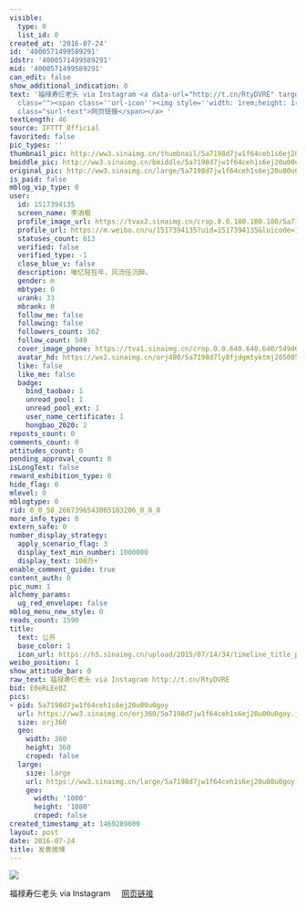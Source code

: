 ```yaml
---
visible:
  type: 0
  list_id: 0
created_at: '2016-07-24'
id: '4000571499589291'
idstr: '4000571499589291'
mid: '4000571499589291'
can_edit: false
show_additional_indication: 0
text: '福禄寿仨老头 via Instagram <a data-url="http://t.cn/RtyDVRE" target="_blank" href="https://weibo.cn/sinaurl?luicode=10000011&lfid=2304131517394135_-_WEIBO_SECOND_PROFILE_WEIBO&u=https%3A%2F%2Fwww.instagram.com%2Fp%2FBINkMMUh1tl%2F"
  class=""><span class=''url-icon''><img style=''width: 1rem;height: 1rem'' src=''//h5.sinaimg.cn/upload/2015/09/25/3/timeline_card_small_web_default.png''></span><span
  class="surl-text">网页链接</span></a> '
textLength: 46
source: IFTTT_Official
favorited: false
pic_types: ''
thumbnail_pic: http://ww3.sinaimg.cn/thumbnail/5a7198d7jw1f64ceh1s6ej20u00u0goy.jpg
bmiddle_pic: http://ww3.sinaimg.cn/bmiddle/5a7198d7jw1f64ceh1s6ej20u00u0goy.jpg
original_pic: http://ww3.sinaimg.cn/large/5a7198d7jw1f64ceh1s6ej20u00u0goy.jpg
is_paid: false
mblog_vip_type: 0
user:
  id: 1517394135
  screen_name: 李消极
  profile_image_url: https://tvax2.sinaimg.cn/crop.0.0.180.180.180/5a7198d7ly8fjdgmtyktmj20500500so.jpg?KID=imgbed,tva&Expires=1606399482&ssig=WBvp3QtRVs
  profile_url: https://m.weibo.cn/u/1517394135?uid=1517394135&luicode=10000011&lfid=2304131517394135_-_WEIBO_SECOND_PROFILE_WEIBO
  statuses_count: 613
  verified: false
  verified_type: -1
  close_blue_v: false
  description: 唯忆轻狂年，风流任沉醉。
  gender: m
  mbtype: 0
  urank: 33
  mbrank: 0
  follow_me: false
  following: false
  followers_count: 362
  follow_count: 549
  cover_image_phone: https://tva1.sinaimg.cn/crop.0.0.640.640.640/549d0121tw1egm1kjly3jj20hs0hsq4f.jpg
  avatar_hd: https://wx2.sinaimg.cn/orj480/5a7198d7ly8fjdgmtyktmj20500500so.jpg
  like: false
  like_me: false
  badge:
    bind_taobao: 1
    unread_pool: 1
    unread_pool_ext: 1
    user_name_certificate: 1
    hongbao_2020: 2
reposts_count: 0
comments_count: 0
attitudes_count: 0
pending_approval_count: 0
isLongText: false
reward_exhibition_type: 0
hide_flag: 0
mlevel: 0
mblogtype: 0
rid: 0_0_50_2667396543065183206_0_0_0
more_info_type: 0
extern_safe: 0
number_display_strategy:
  apply_scenario_flag: 3
  display_text_min_number: 1000000
  display_text: 100万+
enable_comment_guide: true
content_auth: 0
pic_num: 1
alchemy_params:
  ug_red_envelope: false
mblog_menu_new_style: 0
reads_count: 1590
title:
  text: 公开
  base_color: 1
  icon_url: https://h5.sinaimg.cn/upload/2015/07/14/34/timeline_title_public_default.png
weibo_position: 1
show_attitude_bar: 0
raw_text: 福禄寿仨老头 via Instagram http://t.cn/RtyDVRE ​​​
bid: E0eRLEeBZ
pics:
- pid: 5a7198d7jw1f64ceh1s6ej20u00u0goy
  url: https://ww3.sinaimg.cn/orj360/5a7198d7jw1f64ceh1s6ej20u00u0goy.jpg
  size: orj360
  geo:
    width: 360
    height: 360
    croped: false
  large:
    size: large
    url: https://ww3.sinaimg.cn/large/5a7198d7jw1f64ceh1s6ej20u00u0goy.jpg
    geo:
      width: '1080'
      height: '1080'
      croped: false
created_timestamp_at: 1469289600
layout: post
date: 2016-07-24
title: 发表微博
---
```


![](http://ww3.sinaimg.cn/large/5a7198d7jw1f64ceh1s6ej20u00u0goy.jpg)

福禄寿仨老头 via Instagram <a data-url="http://t.cn/RtyDVRE" target="_blank" href="https://weibo.cn/sinaurl?luicode=10000011&lfid=2304131517394135_-_WEIBO_SECOND_PROFILE_WEIBO&u=https%3A%2F%2Fwww.instagram.com%2Fp%2FBINkMMUh1tl%2F" class=""><span class='url-icon'><img style='width: 1rem;height: 1rem' src='//h5.sinaimg.cn/upload/2015/09/25/3/timeline_card_small_web_default.png'></span><span class="surl-text">网页链接</span></a> 

